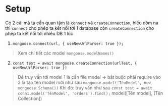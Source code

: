 # Setup
Có 2 cái mà ta cần quan tâm là ```connect``` và ```createConnection```, hiểu nôm na thì ```connect``` cho phép ta kết nối tới 1 database còn ```createConnection``` cho phép ta kết nối tới nhiều DB 1 lúc
1. ```mongoose.connect(url, { useNewUrlParser: true });```
> Xem chi tiết các model ```mongoose.modelNames()```
2. ```const test = await mongoose.createConnection(urlTest, { useNewUrlParser: true })```
> Để truy vấn tới model 1 là cần file model -> bắt buộc phải require vào
> 2 là tạo tên model mới như sau ```mongoose.model('TênModel', new mongoose.Schema())```
> Khi đó: truy vấn như sau ```const test = await conn1.model('TênModel', 'orders').find();```
> model([Tên model], [Tên Collection])